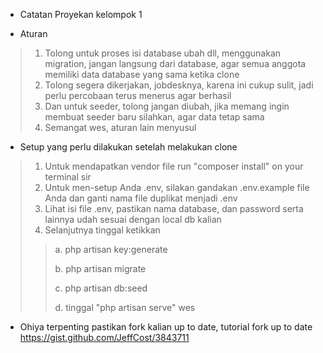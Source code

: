 * Catatan Proyekan kelompok 1

* Aturan
> 1. Tolong untuk proses isi database ubah dll, menggunakan migration, jangan langsung dari database, agar semua anggota memiliki data database yang sama ketika clone
> 2. Tolong segera dikerjakan, jobdesknya, karena ini cukup sulit, jadi perlu percobaan terus menerus agar berhasil
> 3. Dan untuk seeder, tolong jangan diubah, jika memang ingin membuat seeder baru silahkan, agar data tetap sama
> 3. Semangat wes, aturan lain menyusul


* Setup yang perlu dilakukan setelah melakukan clone
> 1. Untuk mendapatkan vendor file run "composer install" on your terminal sir
> 2. Untuk men-setup Anda .env, silakan gandakan .env.example file Anda dan ganti nama file duplikat menjadi .env
> 3. Lihat isi file .env, pastikan nama database, dan password serta lainnya udah sesuai dengan local db kalian
> 4. Selanjutnya tinggal ketikkan
>> a. php artisan key:generate
>>  
>> b. php artisan migrate
>>  
>> c. php artisan db:seed
>>  
>> d. tinggal "php artisan serve" wes


* Ohiya
terpenting pastikan fork kalian up to date, tutorial fork up to date
https://gist.github.com/JeffCost/3843711
